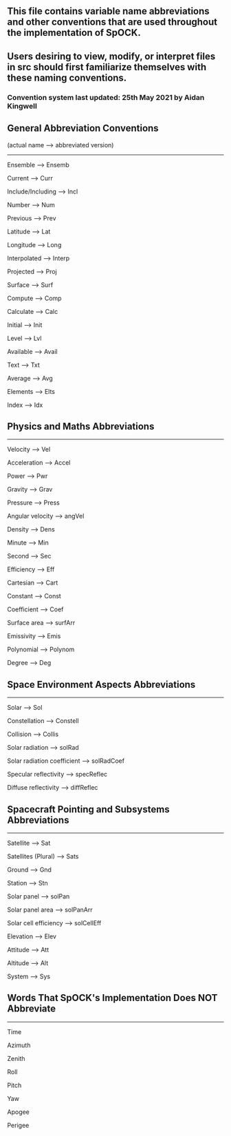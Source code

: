 ## This file contains variable name abbreviations and other conventions that are used throughout the implementation of SpOCK. 
## Users desiring to view, modify, or interpret files in src should first familiarize themselves with these naming conventions.
### Convention system last updated: 25th May 2021 by Aidan Kingwell

## General Abbreviation Conventions
(actual name --> abbreviated version)

***

Ensemble --> Ensemb

Current --> Curr

Include/Including --> Incl

Number --> Num

Previous --> Prev

Latitude --> Lat

Longitude --> Long

Interpolated --> Interp

Projected --> Proj

Surface --> Surf

Compute --> Comp

Calculate --> Calc

Initial --> Init

Level --> Lvl

Available --> Avail

Text --> Txt

Average --> Avg

Elements --> Elts

Index --> Idx




## Physics and Maths Abbreviations

***

Velocity --> Vel

Acceleration --> Accel

Power --> Pwr

Gravity --> Grav

Pressure --> Press

Angular velocity --> angVel

Density --> Dens

Minute --> Min

Second --> Sec

Efficiency --> Eff

Cartesian --> Cart

Constant --> Const

Coefficient --> Coef

Surface area --> surfArr

Emissivity --> Emis

Polynomial --> Polynom

Degree --> Deg




## Space Environment Aspects Abbreviations

***

Solar --> Sol

Constellation --> Constell

Collision --> Collis

Solar radiation --> solRad

Solar radiation coefficient --> solRadCoef

Specular reflectivity --> specReflec

Diffuse reflectivity --> diffReflec




## Spacecraft Pointing and Subsystems Abbreviations

***

Satellite --> Sat

Satellites (Plural) --> Sats

Ground --> Gnd

Station --> Stn

Solar panel --> solPan

Solar panel area --> solPanArr

Solar cell efficiency --> solCellEff

Elevation --> Elev

Attitude --> Att

Altitude --> Alt

System --> Sys




## Words That SpOCK's Implementation Does **NOT** Abbreviate

***

Time

Azimuth

Zenith

Roll

Pitch

Yaw

Apogee

Perigee

